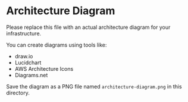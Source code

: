 ﻿# Architecture Diagram

Please replace this file with an actual architecture diagram for your infrastructure.

You can create diagrams using tools like:
- draw.io
- Lucidchart
- AWS Architecture Icons
- Diagrams.net

Save the diagram as a PNG file named `architecture-diagram.png` in this directory.

